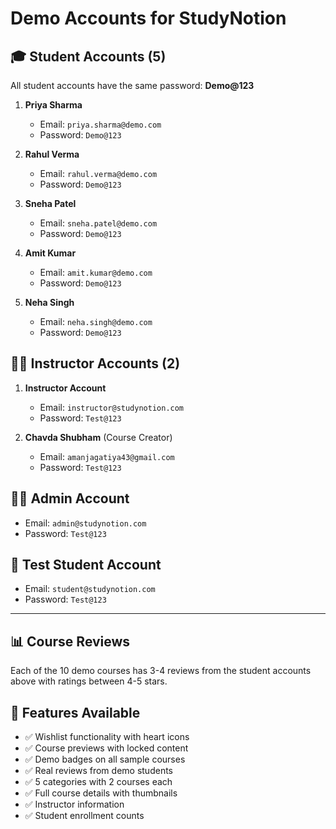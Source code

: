 # Demo Accounts for StudyNotion

## 🎓 Student Accounts (5)

All student accounts have the same password: **Demo@123**

1. **Priya Sharma**
   - Email: `priya.sharma@demo.com`
   - Password: `Demo@123`

2. **Rahul Verma**
   - Email: `rahul.verma@demo.com`
   - Password: `Demo@123`

3. **Sneha Patel**
   - Email: `sneha.patel@demo.com`
   - Password: `Demo@123`

4. **Amit Kumar**
   - Email: `amit.kumar@demo.com`
   - Password: `Demo@123`

5. **Neha Singh**
   - Email: `neha.singh@demo.com`
   - Password: `Demo@123`

## 👨‍🏫 Instructor Accounts (2)

1. **Instructor Account**
   - Email: `instructor@studynotion.com`
   - Password: `Test@123`

2. **Chavda Shubham** (Course Creator)
   - Email: `amanjagatiya43@gmail.com`
   - Password: `Test@123`

## 👨‍💼 Admin Account

- Email: `admin@studynotion.com`
- Password: `Test@123`

## 🎯 Test Student Account

- Email: `student@studynotion.com`
- Password: `Test@123`

---

## 📊 Course Reviews

Each of the 10 demo courses has 3-4 reviews from the student accounts above with ratings between 4-5 stars.

## 🎨 Features Available

- ✅ Wishlist functionality with heart icons
- ✅ Course previews with locked content
- ✅ Demo badges on all sample courses
- ✅ Real reviews from demo students
- ✅ 5 categories with 2 courses each
- ✅ Full course details with thumbnails
- ✅ Instructor information
- ✅ Student enrollment counts
